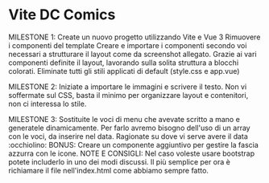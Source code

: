 # Vite DC Comics

MILESTONE 1:
Create un nuovo progetto utilizzando Vite e Vue 3
Rimuovere i componenti del template
Creare e importare i componenti secondo voi necessari a strutturare il layout come da screenshot allegato.
Grazie ai vari componenti definite il layout, lavorando sulla solita struttura a blocchi colorati.
Eliminate tutti gli stili applicati di default (style.css e app.vue)

MILESTONE 2:
Iniziate a importare le immagini e scrivere il testo.
Non vi soffermate sul CSS, basta il minimo per organizzare layout e contenitori, non ci interessa lo stile.

MILESTONE 3:
Sostituite le voci di menu che avevate scritto a mano e generatele dinamicamente. Per farlo avremo bisogno dell'uso di un array con le voci, da inserire nel data. Ragionate su dove vi serve avere il data :occhiolino:
BONUS:
Creare un componente aggiuntivo per gestire la fascia azzurra con le icone.
NOTE E CONSIGLI:
Nel caso voleste usare bootstrap potete includerlo in uno dei modi discussi. Il più semplice per ora è richiamare il file nell'index.html come abbiamo sempre fatto.
